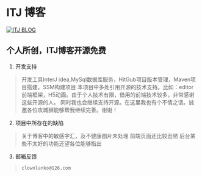 # ITJ 博客
[![ITJ BLOG](https://github.com/kittycoco/ITJ/tree/master/itj_manager/itj_manager_web/src/main/webapp/img/logo.png "ITJ BLOG")](http://www.ginitalbean.top "ITJ BLOG")
## 个人所创，ITJ博客开源免费
1. 开发支持
> 开发工具InterJ idea,MySql数据库服务，HitGub项目版本管理，Maven项目搭建，SSM构建项目
  本项目中多处引用开源的技术支持。比如：editor前端框架，H5动画。由于个人技术有限，借用的前端技术较多，非常感谢这些开源的人。
  同时我也会继续支持开源。在这里我也有个不情之请。诚邀各位攻城狮能够帮我继续完善。谢谢！
2. 项目中所存在的缺陷
> 关于博客中的敏感字汇，及不健康图片未处理
  前端页面还比较丑陋
  后台某些不太好的功能还望各位能够指出
3. 邮箱反馈
> `clownlanko@126.com`
